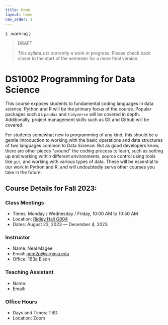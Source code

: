 ```yaml
---
title: Home
layout: home
nav_order: 1
---
```


{: .warning }
> DRAFT
>
> This syllabus is currently a work in progress. Please check back closer to the start of the semester for a more final version.

# DS1002 Programming for Data Science

This course exposes students to fundamental coding languages in data science. Python and R will be the primary focus of the course. Popular packages such as `pandas` and `tidyverse` will be covered in depth. Additionally, project management skills such as Git and Github will be covered.

For students somewhat new to programming of any kind, this should be a gentle introduction to working with the basic operations and data structures of two languages common to Data Science. But as good developers know, there are other pieces "around" the coding process to learn, such as setting up and working within different environments, source control using tools like `git`, and working with various types of data. These will be essential to our work in Python and R, and will undoubtedly serve other courses you take in the future.

## Course Details for Fall 2023:

### Class Meetings

- Times: Monday / Wednesday / Friday, 10:00 AM to 10:50 AM
- Location: [Ridley Hall G004](https://atlas.fm.virginia.edu/portal/apps/webappviewer/index.html?id=c54aefa568904e018601a0447eb722bf&marker=-78.50937123954239%2C38.03478223365926%2C%2C%2C%2C&markertemplate=%7B%22title%22%3A%22Ridley%20Hall%20%22%2C%22longitude%22%3A-78.50937123954239%2C%22latitude%22%3A38.03478223365926%2C%22isIncludeShareUrl%22%3Atrue%7D&level=18)
- Dates: August 23, 2023 — December 4, 2023

### Instructor

- Name: Neal Magee
- Email: nem2p@virginia.edu 
- Office: 163a Elson

### Teaching Assistant

- Name: 
- Email: 

### Office Hours
- Days and Times: TBD
- Location: Zoom